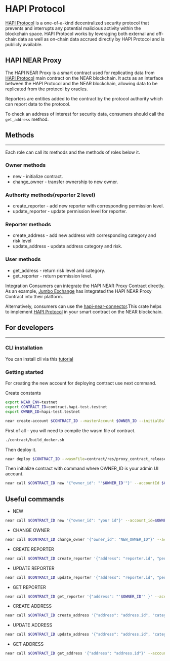 # HAPI Protocol

[HAPI Protocol] is a one-of-a-kind decentralized security protocol that prevents and interrupts any potential malicious activity within the blockchain space. HAPI Protocol works by leveraging both external and off-chain data as well as on-chain data accrued directly by HAPI Protocol and is publicly available.

## HAPI NEAR Proxy

The HAPI NEAR Proxy is a smart contract used for replicating data from [HAPI Protocol] main contract on the NEAR blockchain. It acts as an interface between the HAPI Protocol and the NEAR blockchain, allowing data to be replicated from the protocol by oracles.

Reporters are entities added to the contract by the protocol authority which can report data to the protocol.

To check an address of interest for security data, consumers should call the `get_address` method.

## Methods

___

Each role can call its methods and the methods of roles below it.

### Owner methods

- new - initialize contract.
- change_owner - transfer ownership to new owner.

### Authority methods(reporter 2 level)

- create_reporter - add new reporter with corresponding permission level.
- update_reporter - update permission level for reporter.

### Reporter methods

- create_address - add new address with corresponding category and risk level
- update_address - update address category and risk.

### User methods

- get_address - return risk level and category.
- get_reporter - return permission level.

Integration
Consumers can integrate the HAPI NEAR Proxy Contract directly. As an example, [Jumbo Exchange](https://github.com/jumbo-exchange/contracts#hapi-protocol-integration) has integrated the HAPI NEAR Proxy Contract into their platform.

Alternatively, consumers can use the [hapi-near-connector](https://github.com/HAPIProtocol/hapi-near-connector).This crate helps to implement [HAPI Protocol] in your smart contract on the NEAR blockchain.

## For developers

___

### CLI installation

You can install cli via this [tutorial](https://docs.near.org/docs/tools/near-cli#installation)

### Getting started

For creating the new account for deploying contract use next command.

Create constants

```bash
export NEAR_ENV=testnet
export CONTRACT_ID=contract.hapi-test.testnet
export OWNER_ID=hapi-test.testnet
```

```bash
near create-account $CONTRACT_ID --masterAccount $OWNER_ID --initialBalance 10
```

First of all - you will need to compile the wasm file of contract.

```bash
./contract/build_docker.sh
```

Then deploy it.

```bash
near deploy $CONTRACT_ID --wasmFile=contract/res/proxy_contract_release.wasm
```

Then initialize contract with command where OWNER_ID is your admin UI account.

```bash
near call $CONTRACT_ID new '{"owner_id": "'$OWNER_ID'"}' --accountId $CONTRACT_ID
```

## Useful commands

- NEW

```bash
near call $CONTRACT_ID new '{"owner_id": "your id"}' --account_id=$OWNER_ID
```

- CHANGE OWNER

```bash
near call $CONTRACT_ID change_owner '{"owner_id": "NEW_OWNER_ID"}' --account_id=$OWNER_ID
```

- CREATE REPORTER

```bash
near call $CONTRACT_ID create_reporter '{"address": "reporter.id", "permission_level": 2}' --account_id=$OWNER_ID
```

- UPDATE REPORTER

```bash
near call $CONTRACT_ID update_reporter '{"address": "reporter.id", "permission_level": 1 }' --accountId=$OWNER_ID
```

- GET REPORTER

```bash
near call $CONTRACT_ID get_reporter '{"address": "'$OWNER_ID'" }' --accountId=$OWNER_ID
```

- CREATE ADDRESS

```bash
near call $CONTRACT_ID create_address '{"address": "address.id", "category": "Scam", "risk": 6}' --accountId=$OWNER_ID
```

- UPDATE ADDRESS

```bash
near call $CONTRACT_ID update_address '{"address": "address.id", "category": "WalletService", "risk": 6}' --accountId=$OWNER_ID
```

- GET ADDRESS

```bash
near call $CONTRACT_ID get_address '{"address": "address.id"}' --accountId=$OWNER_ID
```

[HAPI Protocol]: https://hapi-one.gitbook.io/hapi-protocol/
